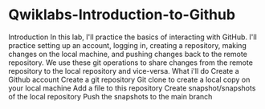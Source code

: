 # Qwiklabs-Introduction-to-Github
Introduction  In this lab, I'll practice the basics of interacting with GitHub. I'll practice setting up an account, logging in, creating a repository, making changes on the local machine, and pushing changes back to the remote repository. We use these git operations to share changes from the remote repository to the local repository and vice-versa. What i'll do      Create a Github account     Create a git repository     Git clone to create a local copy on your local machine     Add a file to this repository     Create snapshot/snapshots of the local repository     Push the snapshots to the main branch
